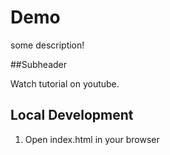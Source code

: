 # Demo

some description!

##Subheader

Watch tutorial on youtube.

## Local Development

1. Open index.html in your browser